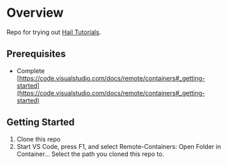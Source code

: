 # Overview

Repo for trying out [Hail Tutorials](https://hail.is/docs/0.2/tutorials-landing.html).

## Prerequisites

* Complete
  [https://code.visualstudio.com/docs/remote/containers#_getting-started](https://code.visualstudio.com/docs/remote/containers#_getting-started)

## Getting Started

1. Clone this repo
2. Start VS Code, press F1, and select Remote-Containers: Open Folder in Container... Select the path you cloned this repo to.
